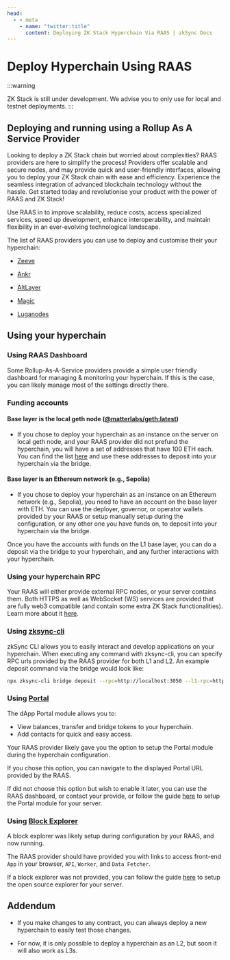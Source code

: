 ```yaml
---
head:
  - - meta
    - name: "twitter:title"
      content: Deploying ZK Stack Hyperchain Via RAAS | zkSync Docs
---
```


# Deploy Hyperchain Using RAAS

:::warning

ZK Stack is still under development. We advise you to only use for local and testnet deployments.
:::

## Deploying and running using a Rollup As A Service Provider

Looking to deploy a ZK Stack chain but worried about complexities? RAAS providers are here to simplify the process! Providers offer scalable and secure nodes, and may provide quick and user-friendly interfaces, allowing you to deploy your ZK Stack chain with ease and efficiency. Experience the seamless integration of advanced blockchain technology without the hassle. Get started today and revolutionise your product with the power of RAAS and ZK Stack!

Use RAAS in to improve scalability, reduce costs, access specialized services, speed up development, enhance interoperability, and maintain flexibility in an ever-evolving technological landscape.

The list of RAAS providers you can use to deploy and customise their your hyperchain:

<!-- * [Caldera](https://www.caldera.xyz/) -->

- [Zeeve](https://www.zeeve.io/appchains/zksync-hyperchains-zkrollups/)

- [Ankr](https://azuremarketplace.microsoft.com/en-us/marketplace/apps/ankrpbc1684783099666.ankr_appchains?tab=Overview/)

- [AltLayer](https://altlayer.io/raas)

- [Magic](https://magic.link/docs/blockchains/other-chains/evm/zksync)

- [Luganodes](https://www.luganodes.com/product/zkraas/)

## Using your hyperchain

### Using RAAS Dashboard

Some Rollup-As-A-Service providers provide a simple user friendly dashboard for managing & monitoring your hyperchain. If this is the case, you can likely manage most of the settings directly there.

### Funding accounts

#### Base layer is the local geth node ([@matterlabs/geth:latest](https://hub.docker.com/r/matterlabs/geth))

- If you chose to deploy your hyperchain as an instance on the server on local geth node, and your RAAS provider did not prefund the hyperchain, you will have a set of addresses that have 100 ETH each. You can find the list [here](https://github.com/matter-labs/local-setup/blob/main/rich-wallets.json) and use these addresses to deposit into your hyperchain via the bridge.

#### Base layer is an Ethereum network (e.g., Sepolia)

- If you chose to deploy your hyperchain as an instance on an Ethereum network (e.g., Sepolia), you need to have an account on the base layer with ETH. You can use the deployer, governor, or operator wallets provided by your RAAS or setup manually setup during the configuration, or any other one you have funds on, to deposit into your hyperchain via the bridge.

Once you have the accounts with funds on the L1 base layer, you can do a deposit via the bridge to your hyperchain, and any further interactions with your hyperchain.

### Using your hyperchain RPC

Your RAAS will either provide external RPC nodes, or your server contains them. Both HTTPS as well as WebSocket (WS) services are provided that are fully web3 compatible (and contain some extra ZK Stack functionalities). Learn more about it [here](../../build/api.md).

### Using [zksync-cli](https://github.com/matter-labs/zksync-cli)

zkSync CLI allows you to easily interact and develop applications on your hyperchain. When executing any command with zksync-cli, you can specify RPC urls provided by the RAAS provider for both L1 and L2. An example deposit command via the bridge would look like:

```bash
npx zksync-cli bridge deposit --rpc=http://localhost:3050 --l1-rpc=http://localhost:8545 --zeek
```

### Using [Portal](https://github.com/matter-labs/dapp-portal)

The dApp Portal module allows you to:

- View balances, transfer and bridge tokens to your hyperchain.
- Add contacts for quick and easy access.

Your RAAS provider likely gave you the option to setup the Portal module during the hyperchain configuration.

If you chose this option, you can navigate to the displayed Portal URL provided by the RAAS.

If did not choose this option but wish to enable it later, you can use the RAAS dashboard, or contact your provide, or follow the guide [here](/zk-stack/running-a-hyperchain/locally/quickstart.md#using-portal) to setup the Portal module for your server.

### Using [Block Explorer](https://github.com/matter-labs/block-explorer)

A block explorer was likely setup during configuration by your RAAS, and now running.

The RAAS provider should have provided you with links to access front-end `App` in your browser, `API`, `Worker`, and `Data Fetcher`.

If a block explorer was not provided, you can follow the guide [here](/zk-stack/running-a-hyperchain/locally/quickstart.md#using-block-explorer) to setup the open source explorer for your server.

## Addendum

- If you make changes to any contract, you can always deploy a new hyperchain to easily test those changes.

- For now, it is only possible to deploy a hyperchain as an L2, but soon it will also work as L3s.
